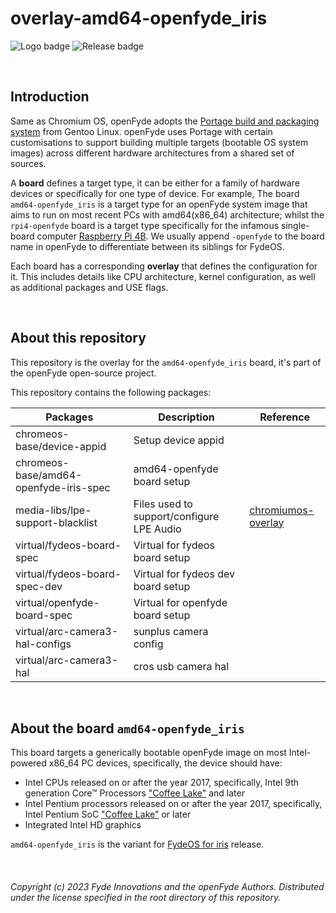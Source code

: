 # overlay-amd64-openfyde_iris

![Logo badge](https://img.shields.io/endpoint?url=https%3A%2F%2Fopenfyde-badge-wivuxrq8xzvh.runkit.sh%2F) ![Release badge](https://img.shields.io/github/v/release/openFyde/overlay-amd64-openfyde_iris?label=latest%20release%20image)

<br>

## Introduction
Same as Chromium OS, openFyde adopts the [Portage build and packaging system](https://wiki.gentoo.org/wiki/Portage) from Gentoo Linux. openFyde uses Portage with certain customisations to support building multiple targets (bootable OS system images) across different hardware architectures from a shared set of sources.

A **board** defines a target type, it can be either for a family of hardware devices or specifically for one type of device. For example, The board `amd64-openfyde_iris` is a target type for an openFyde system image that aims to run on most recent PCs with amd64(x86_64) architecture; whilst the `rpi4-openfyde` board is a target type specifically for the infamous single-board computer [Raspberry Pi 4B](https://www.raspberrypi.com/products/raspberry-pi-4-model-b/). We usually append `-openfyde` to the board name in openFyde to differentiate between its siblings for FydeOS. 

Each board has a corresponding **overlay** that defines the configuration for it. This includes details like CPU architecture, kernel configuration, as well as additional packages and USE flags.

<br>

## About this repository
This repository is the overlay for the `amd64-openfyde_iris` board, it's part of the openFyde open-source project.

This repository contains the following packages:

| Packages                               | Description                               | Reference                                                                                                                                         |
|----------------------------------------|-------------------------------------------|---------------------------------------------------------------------------------------------------------------------------------------------------|
| chromeos-base/device-appid             | Setup device appid                        |                                                                                                                                                   |
| chromeos-base/amd64-openfyde-iris-spec | amd64-openfyde board setup                |                                                                                                                                                   |
| media-libs/lpe-support-blacklist       | Files used to support/configure LPE Audio | [chromiumos-overlay](https://chromium.googlesource.com/chromiumos/overlays/chromiumos-overlay/+/refs/heads/main/media-libs/lpe-support-blacklist) |
| virtual/fydeos-board-spec              | Virtual for fydeos board setup            |                                                                                                                                                   |
| virtual/fydeos-board-spec-dev          | Virtual for fydeos dev board setup        |                                                                                                                                                   |
| virtual/openfyde-board-spec            | Virtual for openfyde board setup          |                                                                                                                                                   |
| virtual/arc-camera3-hal-configs        | sunplus camera config                     |                                                                                                                                                   |
| virtual/arc-camera3-hal                | cros usb camera hal                       |                                                                                                                                                   |


<br>

## About the board `amd64-openfyde_iris`
This board targets a generically bootable openFyde image on most Intel-powered x86_64 PC devices, specifically, the device should have:
 - Intel CPUs released on or after the year 2017, specifically, Intel 9th generation Core™ Processors ["Coffee Lake"](https://en.wikipedia.org/wiki/Coffee_Lake) and later
 - Intel Pentium processors released on or after the year 2017, specifically, Intel Pentium SoC ["Coffee Lake"](https://en.wikipedia.org/wiki/Pentium) or later
 - Integrated Intel HD graphics

 `amd64-openfyde_iris` is the variant for [FydeOS for iris](https://fydeos.com/download/pc/intel-iris) release.

<br>

###### Copyright (c) 2023 Fyde Innovations and the openFyde Authors. Distributed under the license specified in the root directory of this repository.
